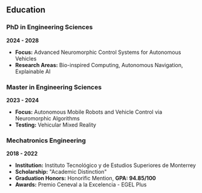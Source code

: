 ## Education

### PhD in Engineering Sciences
**2024 - 2028**

- **Focus:** Advanced Neuromorphic Control Systems for Autonomous Vehicles
- **Research Areas:** Bio-inspired Computing, Autonomous Navigation, Explainable AI

### Master in Engineering Sciences  
**2023 - 2024**

- **Focus:** Autonomous Mobile Robots and Vehicle Control via Neuromorphic Algorithms
- **Testing:** Vehicular Mixed Reality

### Mechatronics Engineering
**2018 - 2022**

- **Institution:** Instituto Tecnológico y de Estudios Superiores de Monterrey
- **Scholarship:** "Academic Distinction"
- **Graduation Honors:** Honorific Mention, **GPA: 94.85/100**
- **Awards:** Premio Ceneval a la Excelencia - EGEL Plus
